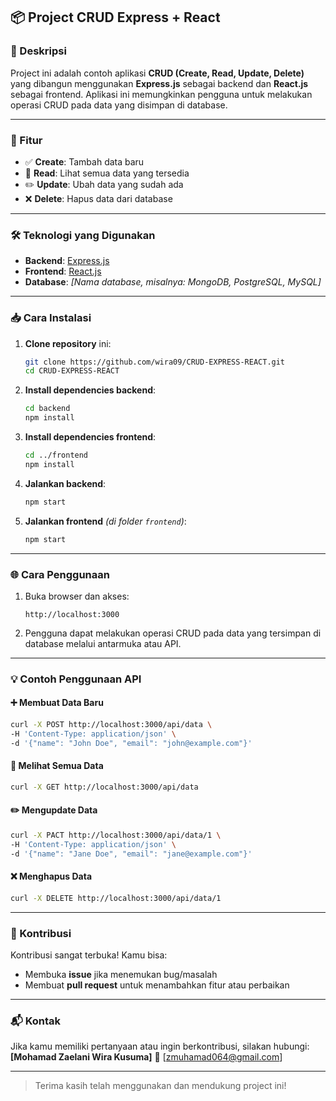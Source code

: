 ## 📦 Project CRUD Express + React

### 📝 Deskripsi

Project ini adalah contoh aplikasi **CRUD (Create, Read, Update, Delete)** yang dibangun menggunakan **Express.js** sebagai backend dan **React.js** sebagai frontend. Aplikasi ini memungkinkan pengguna untuk melakukan operasi CRUD pada data yang disimpan di database.

---

### 🚀 Fitur

* ✅ **Create**: Tambah data baru
* 📄 **Read**: Lihat semua data yang tersedia
* ✏️ **Update**: Ubah data yang sudah ada
* ❌ **Delete**: Hapus data dari database

---

### 🛠️ Teknologi yang Digunakan

* **Backend**: [Express.js](https://expressjs.com/)
* **Frontend**: [React.js](https://reactjs.org/)
* **Database**: *\[Nama database, misalnya: MongoDB, PostgreSQL, MySQL]*

---

### 📥 Cara Instalasi

1. **Clone repository** ini:

   ```bash
   git clone https://github.com/wira09/CRUD-EXPRESS-REACT.git
   cd CRUD-EXPRESS-REACT
   ```

2. **Install dependencies backend**:

   ```bash
   cd backend
   npm install
   ```

3. **Install dependencies frontend**:

   ```bash
   cd ../frontend
   npm install
   ```

4. **Jalankan backend**:

   ```bash
   npm start
   ```

5. **Jalankan frontend** *(di folder `frontend`)*:

   ```bash
   npm start
   ```

---

### 🌐 Cara Penggunaan

1. Buka browser dan akses:

   ```
   http://localhost:3000
   ```

2. Pengguna dapat melakukan operasi CRUD pada data yang tersimpan di database melalui antarmuka atau API.

---

### 💡 Contoh Penggunaan API

#### ➕ Membuat Data Baru

```bash
curl -X POST http://localhost:3000/api/data \
-H 'Content-Type: application/json' \
-d '{"name": "John Doe", "email": "john@example.com"}'
```

#### 📄 Melihat Semua Data

```bash
curl -X GET http://localhost:3000/api/data
```

#### ✏️ Mengupdate Data

```bash
curl -X PACT http://localhost:3000/api/data/1 \
-H 'Content-Type: application/json' \
-d '{"name": "Jane Doe", "email": "jane@example.com"}'
```

#### ❌ Menghapus Data

```bash
curl -X DELETE http://localhost:3000/api/data/1
```

---

### 🤝 Kontribusi

Kontribusi sangat terbuka!
Kamu bisa:

* Membuka **issue** jika menemukan bug/masalah
* Membuat **pull request** untuk menambahkan fitur atau perbaikan

---


### 📬 Kontak

Jika kamu memiliki pertanyaan atau ingin berkontribusi, silakan hubungi:
**\[Mohamad Zaelani Wira Kusuma]**
📧 \[zmuhamad064@gmail.com]

---

> Terima kasih telah menggunakan dan mendukung project ini!

